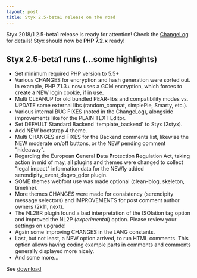 ```yaml
---
layout: post
title: Styx 2.5-beta1 release on the road
---
```


Styx 2018/1 2.5-beta1 release is ready for attention! Check the [ChangeLog](https://github.com/ophian/styx/blob/2.5-beta1/docs/NEWS) for details!
Styx should now be **PHP 7.2.x** ready!

## Styx 2.5-beta1 runs (...some highlights)

  - Set minimum required PHP version to 5.5+
  - Various CHANGES for encryption and hash generation were sorted out. In example, PHP 7.1.3+ now uses a GCM encryption, which forces to create a NEW login cookie, if in use.
  - Multi CLEANUP for old bundled PEAR-libs and compatibility modes vs. UPDATE some external libs (random_compat, simplePie, Smarty, etc.).
  - Various internal BUG FIXES (noted in the ChangeLog), alongside improvements like for the PLAIN TEXT Editor.
  - Set DEFAULT Standard Backend 'template_backend' to Styx (2styx).
  - Add NEW bootstrap 4 theme.
  - Multi CHANGES and FIXES for the Backend comments list, likewise the NEW moderate on/off buttons, or the NEW pending comment "hideaway".
  - Regarding the European **G**eneral **D**ata **P**rotection **R**egulation Act, taking action in mid of may, all plugins and themes were changed to collect "legal impact" information data for the NEWly added serendipity_event_dsgvo_gdpr plugin.
  - SOME themes webfont use was made optional (clean-blog, skeleton, timeline).
  - More themes CHANGES were made for consistency (serendipity message selectors) and IMPROVEMENTS for post comment author owners (2k11, next).
  - The NL2BR plugin found a bad interpretation of the ISOlation tag option and improved the NL2P (_experimental_) option. Please review your settings on upgrade!
  - Again some improving CHANGES in the LANG constants.
  - Last, but not least, a NEW option arrived, to run HTML comments. This option allows having coding example parts in comments and comments generally displayed more nicely.
  - And some more...

See [download](https://github.com/ophian/styx/releases/tag/2.5-beta1)